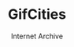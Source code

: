 ---
title: "GifCities"
author: "Internet Archive"
url: "https://gifcities.org/"
type: "archive"
tags: ["web-history", "gif", "playful"]
summary: "An archive of millions of animated GIFs rescued from the defunct GeoCities, offering a playful glimpse of the early personal web."
status: published
last_checked: 2025-09-26
curation_notes: "Great for visual nostalgia and playful experiments. Could seed a future gallery or random GIF generator."
---